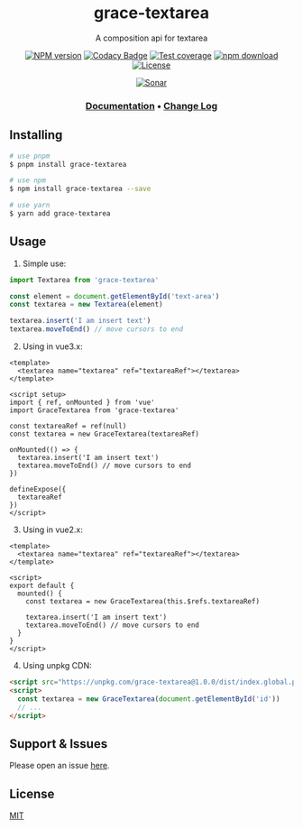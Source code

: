 <div style="text-align: center;" align="center">

# grace-textarea

A composition api for textarea

[![NPM version][npm-image]][npm-url]
[![Codacy Badge][codacy-image]][codacy-url]
[![Test coverage][codecov-image]][codecov-url]
[![npm download][download-image]][download-url]
[![License][license-image]][license-url]

[![Sonar][sonar-image]][sonar-url]

</div>

<div style="text-align: center; margin-bottom: 20px;" align="center">

### **[Documentation](https://www.saqqdy.com/grace-textarea)** • **[Change Log](./CHANGELOG.md)**

</div>

## Installing

```bash
# use pnpm
$ pnpm install grace-textarea

# use npm
$ npm install grace-textarea --save

# use yarn
$ yarn add grace-textarea
```

## Usage

1. Simple use:

```ts
import Textarea from 'grace-textarea'

const element = document.getElementById('text-area')
const textarea = new Textarea(element)

textarea.insert('I am insert text')
textarea.moveToEnd() // move cursors to end
```

2. Using in vue3.x:

```vue
<template>
  <textarea name="textarea" ref="textareaRef"></textarea>
</template>

<script setup>
import { ref, onMounted } from 'vue'
import GraceTextarea from 'grace-textarea'

const textareaRef = ref(null)
const textarea = new GraceTextarea(textareaRef)

onMounted(() => {
  textarea.insert('I am insert text')
  textarea.moveToEnd() // move cursors to end
})

defineExpose({
  textareaRef
})
</script>
```

3. Using in vue2.x:

```vue
<template>
  <textarea name="textarea" ref="textareaRef"></textarea>
</template>

<script>
export default {
  mounted() {
    const textarea = new GraceTextarea(this.$refs.textareaRef)

    textarea.insert('I am insert text')
    textarea.moveToEnd() // move cursors to end
  }
}
</script>
```

4. Using unpkg CDN:

```html
<script src="https://unpkg.com/grace-textarea@1.0.0/dist/index.global.prod.js"></script>
<script>
  const textarea = new GraceTextarea(document.getElementById('id'))
  // ...
</script>
```

## Support & Issues

Please open an issue [here](https://github.com/saqqdy/grace-textarea/issues).

## License

[MIT](LICENSE)

[npm-image]: https://img.shields.io/npm/v/grace-textarea.svg?style=flat-square
[npm-url]: https://npmjs.org/package/grace-textarea
[codacy-image]: https://app.codacy.com/project/badge/Grade/f70d4880e4ad4f40aa970eb9ee9d0696
[codacy-url]: https://www.codacy.com/gh/saqqdy/grace-textarea/dashboard?utm_source=github.com&utm_medium=referral&utm_content=saqqdy/grace-textarea&utm_campaign=Badge_Grade
[codecov-image]: https://img.shields.io/codecov/c/github/saqqdy/grace-textarea.svg?style=flat-square
[codecov-url]: https://codecov.io/github/saqqdy/grace-textarea?branch=master
[download-image]: https://img.shields.io/npm/dm/grace-textarea.svg?style=flat-square
[download-url]: https://npmjs.org/package/grace-textarea
[license-image]: https://img.shields.io/badge/License-MIT-blue.svg
[license-url]: LICENSE
[sonar-image]: https://sonarcloud.io/api/project_badges/quality_gate?project=saqqdy_grace-textarea
[sonar-url]: https://sonarcloud.io/dashboard?id=saqqdy_grace-textarea
